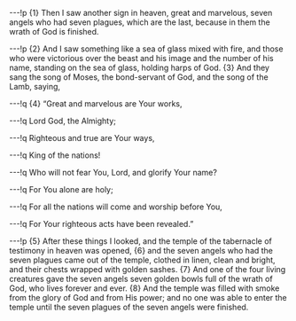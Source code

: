 ---!p
{1} Then I saw another sign in heaven, great and marvelous, seven
angels who had seven plagues, which are the last, because in them the wrath of God is finished.

---!p
{2} And I saw something like a sea of glass mixed with fire, and those who were victorious over the beast and his image and the number of his name, standing on the sea of glass, holding harps of God. {3} And they sang the song of Moses, the bond-servant of God, and the song of the Lamb, saying,

<poem>
---!q
{4} “Great and marvelous are Your works,

---!q
Lord God, the Almighty;

---!q
Righteous and true are Your ways,

---!q
King of the nations!

---!q
Who will not fear You, Lord, and glorify Your name?

---!q
For You alone are holy;

---!q
For all the nations will come and worship before You,

---!q
For Your righteous acts have been revealed.”
</poem>

---!p
{5} After these things I looked, and the temple of the tabernacle of testimony in heaven was opened, {6} and the seven angels who had the seven plagues came out of the temple, clothed in linen, clean and bright, and their chests wrapped with golden sashes. {7} And one of the four living creatures gave the seven angels seven golden bowls full of the wrath of God, who lives forever and ever. {8} And the temple was filled with smoke from the glory of God and from His power; and no one was able to enter the temple until the seven plagues of the seven angels were finished.
